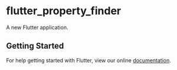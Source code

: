 # flutter_property_finder

A new Flutter application.

## Getting Started

For help getting started with Flutter, view our online
[documentation](https://flutter.io/).
